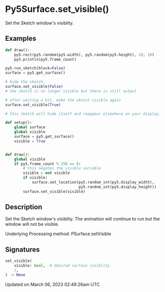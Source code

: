 # Py5Surface.set_visible()

Set the Sketch window's visiblity.

## Examples

<div class="example-table">

<div class="example-row"><div class="example-cell-image">

</div><div class="example-cell-code">

```python
def draw():
    py5.rect(py5.random(py5.width), py5.random(py5.height), 10, 10)
    py5.println(py5.frame_count)

py5.run_sketch(block=False)
surface = py5.get_surface()

# hide the sketch.
surface.set_visible(False)
# the sketch is no longer visible but there is still output

# after waiting a bit, make the sketch visible again
surface.set_visible(True)
```

</div></div>

<div class="example-row"><div class="example-cell-image">

</div><div class="example-cell-code">

```python
# this sketch will hide itself and reappear elsewhere on your display.

def setup():
    global surface
    global visible
    surface = py5.get_surface()
    visible = True


def draw():
    global visible
    if py5.frame_count % 250 == 0:
        # this negates the visible variable
        visible = not visible
        if visible:
            surface.set_location(py5.random_int(py5.display_width),
                                 py5.random_int(py5.display_height))
        surface.set_visible(visible)
```

</div></div>

</div>

## Description

Set the Sketch window's visiblity. The animation will continue to run but the window will not be visible.

Underlying Processing method: PSurface.setVisible

## Signatures

```python
set_visible(
    visible: bool,  # desired surface visiblity
    /,
) -> None
```

Updated on March 06, 2023 02:49:26am UTC
